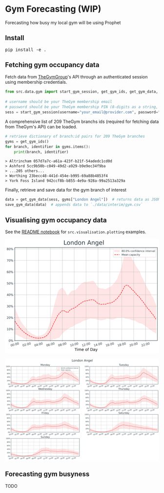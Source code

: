 # Gym Forecasting (WIP)

Forecasting how busy my local gym will be using Prophet

## Install

<pre>
pip install -e .
</pre>

## Fetching gym occupancy data

Fetch data from [TheGymGroup](https://www.thegymgroup.com/)'s API through an authenticated session using membership credentials.

```python
from src.data.gym import start_gym_session, get_gym_ids, get_gym_data, save_gym_data

# username should be your TheGym membership email
# password should be your TheGym membership PIN (8-digits as a string, e.g.: "12345678")
sess = start_gym_session(username="your_email@provider.com", password="your_PIN")
```

A comprehensive list of 209 TheGym branchs ids (required for fetching data from TheGym's API) can be loaded.

```python
# retrieve dictionary of branch:id pairs for 209 TheGym branches
gyms = get_gym_ids()
for branch, identifier in gyms.items():
    print(branch, identifier)
```
```
> Altrincham 057d7a7c-a61a-423f-b21f-54adedc1cd0d
> Ashford 5cc9b50b-c049-49d2-a929-b9e9ec34f9ba
> ...205 others...
> Worthing 23becc48-441d-454e-b995-69a88b4853f4
> York Foss Island 942ccf8b-b855-4e9a-928a-99a2513a329a
```

Finally, retrieve and save data for the gym branch of interest

```python
data = get_gym_data(sess, gyms["London Angel"])  # returns data as JSON
save_gym_data(data)  # appends data to `./data/interim/gym.csv`
```

## Visualising gym occupancy data

See the [README notebook](notebooks/20220130-AC-README_examples.ipynb) for `src.visualisation.plotting` examples.

<p align="center">
  <img width="600" src="./figures/London_Angel.png" />
</p>

<p align="center">
  <img width="600" src="./figures/London_Angel-days_of_week.png" />
</p>

## Forecasting gym busyness

TODO
